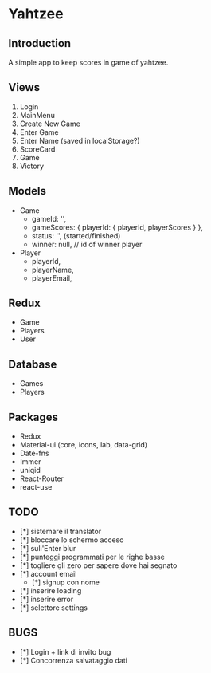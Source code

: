 # Yahtzee
## Introduction

A simple app to keep scores in game of yahtzee.

##  Views

1. Login
2. MainMenu
  1. Create New Game
  2. Enter Game
  3. Enter Name (saved in localStorage?)
3. ScoreCard
  1. Game
4. Victory

## Models

* Game
  * gameId: '',
  * gameScores: { playerId: { playerId, playerScores } },
  * status: '', (started/finished)
  * winner: null, // id of winner player
* Player
  * playerId,
  * playerName,
  * playerEmail,

## Redux

* Game
* Players
* User

## Database

* Games
* Players

## Packages

* Redux
* Material-ui (core, icons, lab, data-grid)
* Date-fns
* Immer
* uniqid
* React-Router
* react-use

## TODO

- [*] sistemare il translator
- [*] bloccare lo schermo acceso
- [*] sull'Enter blur
- [*] punteggi programmati per le righe basse
- [*] togliere gli zero per sapere dove hai segnato 
- [*] account email
  - [*] signup con nome
- [*] inserire loading 
- [*] inserire error
- [*] selettore settings

## BUGS
- [*] Login + link di invito bug
- [*] Concorrenza salvataggio dati
